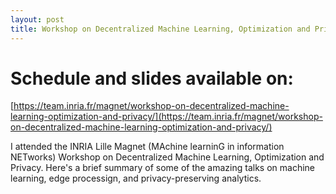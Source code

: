 ```yaml
---
layout: post
title: Workshop on Decentralized Machine Learning, Optimization and Privacy (Sep 11-12, 2017)
---
```


# Schedule and slides available on: 
[https://team.inria.fr/magnet/workshop-on-decentralized-machine-learning-optimization-and-privacy/](https://team.inria.fr/magnet/workshop-on-decentralized-machine-learning-optimization-and-privacy/)


I attended the INRIA Lille Magnet (MAchine learninG in information NETworks) Workshop on Decentralized Machine Learning, Optimization and Privacy. Here's a brief summary of some of the amazing talks on machine learning, edge processign, and privacy-preserving analytics.  



